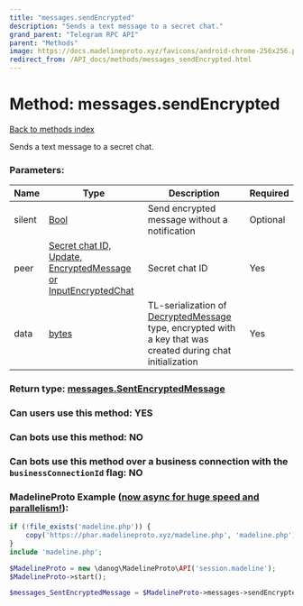 ```yaml
---
title: "messages.sendEncrypted"
description: "Sends a text message to a secret chat."
grand_parent: "Telegram RPC API"
parent: "Methods"
image: https://docs.madelineproto.xyz/favicons/android-chrome-256x256.png
redirect_from: /API_docs/methods/messages_sendEncrypted.html
---
```

# Method: messages.sendEncrypted
[Back to methods index](index.html)



Sends a text message to a secret chat.

### Parameters:

| Name     |    Type       | Description | Required |
|----------|---------------|-------------|----------|
|silent|[Bool](/API_docs/types/Bool.html) | Send encrypted message without a notification | Optional|
|peer|[Secret chat ID, Update, EncryptedMessage or InputEncryptedChat](/API_docs/types/InputEncryptedChat.html) | Secret chat ID | Yes|
|data|[bytes](/API_docs/types/bytes.html) | TL-serialization of [DecryptedMessage](../types/DecryptedMessage.html) type, encrypted with a key that was created during chat initialization | Yes|


### Return type: [messages.SentEncryptedMessage](/API_docs/types/messages.SentEncryptedMessage.html)

### Can users use this method: **YES**


### Can bots use this method: **NO**


### Can bots use this method over a business connection with the `businessConnectionId` flag: **NO**


### MadelineProto Example ([now async for huge speed and parallelism!](https://docs.madelineproto.xyz/docs/ASYNC.html)):


```php
if (!file_exists('madeline.php')) {
    copy('https://phar.madelineproto.xyz/madeline.php', 'madeline.php');
}
include 'madeline.php';

$MadelineProto = new \danog\MadelineProto\API('session.madeline');
$MadelineProto->start();

$messages_SentEncryptedMessage = $MadelineProto->messages->sendEncrypted(silent: $Bool, peer: $InputEncryptedChat, data: 'bytes', );
```

